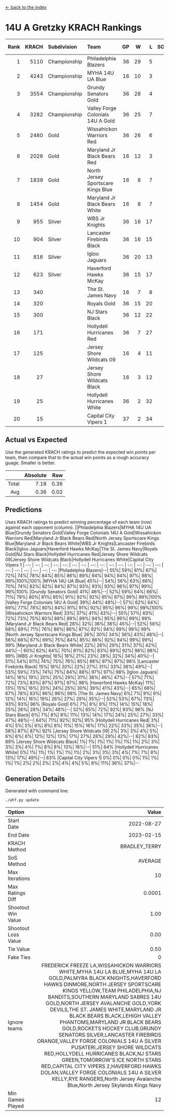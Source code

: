 [<- back to the index](readme.md)
# 14U A Gretzky KRACH Rankings
Rank|KRACH|Subdivision|Team|GP|W|L|SOW|SOL|T|SoS|Exp Wins|Win Diff
---:|---:|:---|:---|---:|---:|---:|---:|---:|---:|---:|---:|---:
1|5110|Championship|Philadelphia Blazers|36|29|5|1|1|0|1472|28.9|-1.1
2|4243|Championship|MYHA 14U UA Blue|16|10|3|3|0|0|1592|12.5|-0.5
3|3554|Championship|Grundy Senators Gold|36|28|4|2|2|0|1070|29.4|-0.6
4|3282|Championship|Valley Forge Colonials 14U A Gold|36|25|7|3|1|0|1352|27.4|-0.6
5|2480|Gold|Wissahickon Warriors Red|36|26|6|0|4|0|1455|25.7|-0.3
6|2026|Gold|Maryland Jr Black Bears Red|16|12|3|1|0|0|679|13.1|0.1
7|1839|Gold|North Jersey Sportscare Kings Blue|16|8|7|1|0|0|1943|8.9|-0.1
8|1454|Gold|Maryland Jr Black Bears White|16|8|7|1|0|0|1803|8.9|-0.1
9|955|Silver|WBS Jr Knights|36|16|17|1|2|0|1751|17.0|-0.0
10|904|Silver|Lancaster Firebirds Black|36|16|15|3|2|0|1580|19.2|0.2
11|816|Silver|Igloo Jaguars|36|20|13|1|2|0|1276|21.5|0.5
12|623|Silver|Haverford Hawks McKay|36|15|17|1|3|0|1716|16.2|0.2
13|340||The St. James Navy|16|7|8|1|0|0|695|8.4|0.4
14|320||Royals Gold|36|15|20|0|1|0|1311|15.6|0.6
15|300||NJ Stars Black|36|12|22|1|1|0|1432|13.5|0.5
16|171||Hollydell Hurricanes Red|36|7|27|1|1|0|1667|8.3|0.3
17|125||Jersey Shore Wildcats 09|16|4|11|1|0|0|1005|5.3|0.3
18|27||Jersey Shore Wildcats Black|16|3|12|0|1|0|782|3.3|0.3
19|25||Hollydell Hurricanes White|36|2|32|2|0|0|1081|4.3|0.3
20|15||Capital City Vipers 1|37|2|34|0|1|0|1990|2.1|0.1

## Actual vs Expected
Use the generated KRACH ratings to predict the expected win points per team, then compare that to the actual win points as a rough accuracy guage. Smaller is better.

||Absolute|Raw
|---:|---:|---:
|Total|7.18|0.36
|Avg|0.36|0.02

## Predictions
Uses KRACH ratings to predict winning percentage of each team (row) against each opponent (column).
||Philadelphia Blazers|MYHA 14U UA Blue|Grundy Senators Gold|Valley Forge Colonials 14U A Gold|Wissahickon Warriors Red|Maryland Jr Black Bears Red|North Jersey Sportscare Kings Blue|Maryland Jr Black Bears White|WBS Jr Knights|Lancaster Firebirds Black|Igloo Jaguars|Haverford Hawks McKay|The St. James Navy|Royals Gold|NJ Stars Black|Hollydell Hurricanes Red|Jersey Shore Wildcats 09|Jersey Shore Wildcats Black|Hollydell Hurricanes White|Capital City Vipers 1
| --: | --: | --: | --: | --: | --: | --: | --: | --: | --: | --: | --: | --: | --: | --: | --: | --: | --: | --: | --: | --: 
|Philadelphia Blazers|--| 55%| 59%| 61%| 67%| 72%| 74%| 78%| 84%| 85%| 86%| 89%| 94%| 94%| 94%| 97%| 98%| 99%|100%|100%
|MYHA 14U UA Blue| 45%|--| 54%| 56%| 63%| 68%| 70%| 74%| 82%| 82%| 84%| 87%| 93%| 93%| 93%| 96%| 97%| 99%| 99%|100%
|Grundy Senators Gold| 41%| 46%|--| 52%| 59%| 64%| 66%| 71%| 79%| 80%| 81%| 85%| 91%| 92%| 92%| 95%| 97%| 99%| 99%|100%
|Valley Forge Colonials 14U A Gold| 39%| 44%| 48%|--| 57%| 62%| 64%| 69%| 77%| 78%| 80%| 84%| 91%| 91%| 92%| 95%| 96%| 99%| 99%|100%
|Wissahickon Warriors Red| 33%| 37%| 41%| 43%|--| 55%| 57%| 63%| 72%| 73%| 75%| 80%| 88%| 89%| 89%| 94%| 95%| 99%| 99%| 99%
|Maryland Jr Black Bears Red| 28%| 32%| 36%| 38%| 45%|--| 52%| 58%| 68%| 69%| 71%| 76%| 86%| 86%| 87%| 92%| 94%| 99%| 99%| 99%
|North Jersey Sportscare Kings Blue| 26%| 30%| 34%| 36%| 43%| 48%|--| 56%| 66%| 67%| 69%| 75%| 84%| 85%| 86%| 92%| 94%| 99%| 99%| 99%
|Maryland Jr Black Bears White| 22%| 26%| 29%| 31%| 37%| 42%| 44%|--| 60%| 62%| 64%| 70%| 81%| 82%| 83%| 89%| 92%| 98%| 98%| 99%
|WBS Jr Knights| 16%| 18%| 21%| 23%| 28%| 32%| 34%| 40%|--| 51%| 54%| 61%| 74%| 75%| 76%| 85%| 88%| 97%| 97%| 98%
|Lancaster Firebirds Black| 15%| 18%| 20%| 22%| 27%| 31%| 33%| 38%| 49%|--| 53%| 59%| 73%| 74%| 75%| 84%| 88%| 97%| 97%| 98%
|Igloo Jaguars| 14%| 16%| 19%| 20%| 25%| 29%| 31%| 36%| 46%| 47%|--| 57%| 71%| 72%| 73%| 83%| 87%| 97%| 97%| 98%
|Haverford Hawks McKay| 11%| 13%| 15%| 16%| 20%| 24%| 25%| 30%| 39%| 41%| 43%|--| 65%| 66%| 67%| 78%| 83%| 96%| 96%| 98%
|The St. James Navy|  6%|  7%|  9%|  9%| 12%| 14%| 16%| 19%| 26%| 27%| 29%| 35%|--| 52%| 53%| 67%| 73%| 93%| 93%| 96%
|Royals Gold|  6%|  7%|  8%|  9%| 11%| 14%| 15%| 18%| 25%| 26%| 28%| 34%| 48%|--| 52%| 65%| 72%| 92%| 93%| 96%
|NJ Stars Black|  6%|  7%|  8%|  8%| 11%| 13%| 14%| 17%| 24%| 25%| 27%| 33%| 47%| 48%|--| 64%| 71%| 92%| 92%| 95%
|Hollydell Hurricanes Red|  3%|  4%|  5%|  5%|  6%|  8%|  8%| 11%| 15%| 16%| 17%| 22%| 33%| 35%| 36%|--| 58%| 87%| 87%| 92%
|Jersey Shore Wildcats 09|  2%|  3%|  3%|  4%|  5%|  6%|  6%|  8%| 12%| 12%| 13%| 17%| 27%| 28%| 29%| 42%|--| 82%| 83%| 89%
|Jersey Shore Wildcats Black|  1%|  1%|  1%|  1%|  1%|  1%|  1%|  2%|  3%|  3%|  3%|  4%|  7%|  8%|  8%| 13%| 18%|--| 51%| 64%
|Hollydell Hurricanes White|  0%|  1%|  1%|  1%|  1%|  1%|  1%|  2%|  3%|  3%|  3%|  4%|  7%|  7%|  8%| 13%| 17%| 49%|--| 63%
|Capital City Vipers 1|  0%|  0%|  0%|  0%|  1%|  1%|  1%|  1%|  2%|  2%|  2%|  2%|  4%|  4%|  5%|  8%| 11%| 36%| 37%|--

## Generation Details

Generated with command line:
```
./ahf.py update
```

| Option | Value |
| :----- | ----: |
| Start Date | 2022-08-27 |
| End Date | 2023-02-15 |
| KRACH Method | BRADLEY_TERRY |
| SoS Method | AVERAGE |
| Max Iterations | 10 |
| Max Ratings Diff | 0.0001 |
| Shootout Win Value | 1.00 |
| Shootout Loss Value | 0.00 |
| Tie Value | 0.50 |
| Fake Ties | 0 |
| Ignore teams | FREDERICK FREEZE LA,WISSAHICKON WARRIORS WHITE,MYHA 14U LA BLUE,MYHA 14U LA GOLD,PALMYRA BLACK KNIGHTS,HAVERFORD HAWKS DINMORE,NORTH JERSEY SPORTSCARE KINGS YELLOW,TEAM PHILADELPHIA,NJ BANDITS,SOUTHERN MARYLAND SABRES 14U GOLD,NORTH JERSEY AVALANCHE GOLD,YORK DEVILS,THE ST. JAMES WHITE,MARYLAND JR BLACK BEARS BLACK,LEHIGH VALLEY PHANTOMS,MARYLAND JR BLACK BEARS GOLD,ROCKETS HOCKEY CLUB,GRUNDY SENATORS SILVER,LANCASTER FIREBIRDS ORANGE,VALLEY FORGE COLONIALS 14U A SILVER PUSATERI,JERSEY SHORE WILDCATS RED,HOLLYDELL HURRICANES BLACK,NJ STARS GREEN,TOMORROW'S ICE NORTH STARS RED,CAPITAL CITY VIPERS 2,HAVERFORD HAWKS DOLAN,VALLEY FORGE COLONIALS 14U A SILVER KELLY,RYE RANGERS,North Jersey Avalanche Blue,North Jersey Skylands Kings Navy |
| Min Games Played | 12 |

